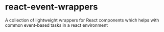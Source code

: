 # react-event-wrappers
A collection of lightweight wrappers for React components which helps with common event-based tasks in a react environment
